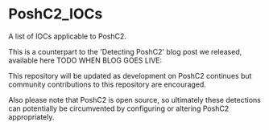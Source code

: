 # PoshC2_IOCs

A list of IOCs applicable to PoshC2.

This is a counterpart to the 'Detecting PoshC2' blog post we released, available here TODO WHEN BLOG GOES LIVE:

This repository will be updated as development on PoshC2 continues but community contributions to this repository are encouraged.

Also please note that PoshC2 is open source, so ultimately these detections can potentially be circumvented by configuring or altering PoshC2 appropriately.
